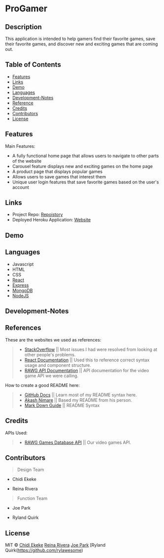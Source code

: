# ProGamer

## Description
This application is intended to help gamers find their favorite games, save their favorite games, and discover new and exciting games that are coming out.

## Table of Contents

* [Features](#Features)
* [Links](#Links)
* [Demo](#Demo)
* [Languages](#Languages)
* [Development-Notes](#Development-Notes)
* [Reference](#Reference)
* [Credits](#Credits)
* [Contributors](#Contributors)
* [License](#License)


## Features 
Main Features:

* A fully functional home page that allows users to navigate to other parts of the website
* Carousel feature displays new and exciting games on the home page
* A product page that displays popular games 
* Allows users to save games that interest them
* Unique user login features that save favorite games based on the user's account

## Links

* Project Repo: [Repoistory](https://github.com/chidibangzz/Project_3)
* Deployed Heroku Application: [Website](https://project-3-react.herokuapp.com/)

## Demo 

## Languages

* Javascript
* HTML
* CSS
* [React](https://reactjs.org/)
* [Express](https://expressjs.com/)
* [MongoDB](https://www.mongodb.com/)
* [NodeJS](https://nodejs.dev/)

## Development-Notes

## References

These are the websites we used as references: 

> - [StackOverflow](https://www.stackoverflow.com/) || Most issues I had were resolved from looking at other people's problems.
> - [React Documentation](https://reactjs.org/docs/getting-started.html) || Used this to reference correct syntax usage and component structure.
> - [RAWG API Documentation](https://api.rawg.io/docs/) || API documentation for the video game API we were calling.

How to create a good README here: 

> - [GitHub Docs](https://docs.github.com/en/free-pro-team@latest/github/writing-on-github/basic-writing-and-formatting-syntax) || Learn most of my README syntax here.
> - [Akash Nimare](https://medium.com/@meakaakka/a-beginners-guide-to-writing-a-kickass-readme-7ac01da88ab3) || Based my README from his person.
> - [Mark Down Guide](https://www.markdownguide.org/cheat-sheet/) || README Syntax

## Credits

APIs Used: 

> - [RAWG Games Database API](https://api.rawg.io/docs/) || Our video games API.

## Contributors

> Design Team
* Chidi Ekeke
    
* Reina Rivera
    
> Function Team
* Joe Park
   
* Ryland Quirk

## License

MIT © [Chidi Ekeke](https://github.com/chidibangzz) [Reina Rivera](https://github.com/reinarivera16) [Joe Park](https://github.com/Ysdra) [Ryland Quirk(https://github.com/rylawesome) 
   










